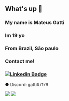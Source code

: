 ## What's up 🤙
### My name is Mateus Gatti
### Im 19 yo
### From Brazil, São paulo


### Contact me! 
### [![Linkedin Badge](https://img.shields.io/badge/-LinkedIn-blue?style=flat-square&logo=Linkedin&logoColor=white&link=https://https://www.linkedin.com/in/mateusgatti/)](https://www.linkedin.com/in/mateusgatti/)

● Discord: gatti#7179

<!--
**MateusGatti/MateusGatti** is a ✨ _special_ ✨ repository because its `README.md` (this file) appears on your GitHub profile.

Here are some ideas to get you started:

- 🔭 I’m currently working on ...
- 🌱 I’m currently learning ...
- 👯 I’m looking to collaborate on ...
- 🤔 I’m looking for help with ...
- 💬 Ask me about ...
- 📫 How to reach me: ...
- 😄 Pronouns: ...
- ⚡ Fun fact: ...
-->
<a href="https://github.com/MateusGatti/github-readme-stats">
<img align="left" src="https://github-readme-stats.vercel.app/api?username=MateusGatti&theme=tokyonight&show_icons=true" />
</a>
<a href="https://github.com/MateusGatti/convoychat">
 <img align="left" src="https://github-readme-stats.vercel.app/api/top-langs/?username=MateusGatti&theme=tokyonight" />
</a>

